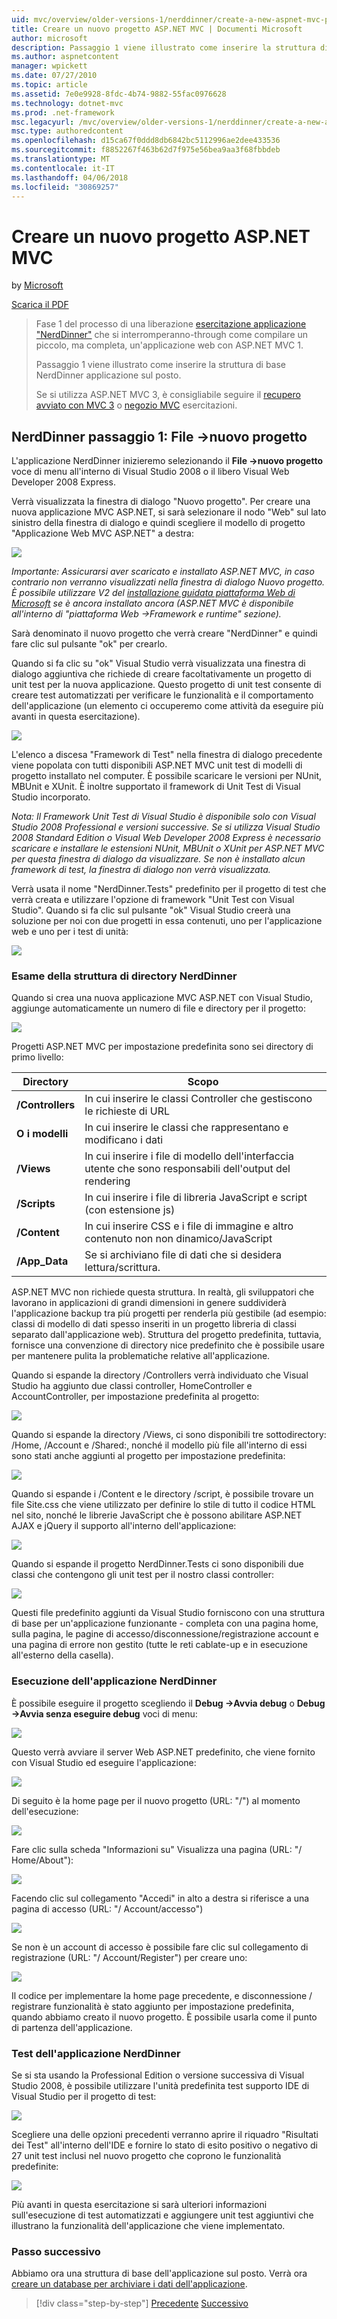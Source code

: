 ```yaml
---
uid: mvc/overview/older-versions-1/nerddinner/create-a-new-aspnet-mvc-project
title: Creare un nuovo progetto ASP.NET MVC | Documenti Microsoft
author: microsoft
description: Passaggio 1 viene illustrato come inserire la struttura di base NerdDinner applicazione sul posto.
ms.author: aspnetcontent
manager: wpickett
ms.date: 07/27/2010
ms.topic: article
ms.assetid: 7e0e9928-8fdc-4b74-9882-55fac0976628
ms.technology: dotnet-mvc
ms.prod: .net-framework
msc.legacyurl: /mvc/overview/older-versions-1/nerddinner/create-a-new-aspnet-mvc-project
msc.type: authoredcontent
ms.openlocfilehash: d15ca67f0ddd8db6842bc5112996ae2dee433536
ms.sourcegitcommit: f8852267f463b62d7f975e56bea9aa3f68fbbdeb
ms.translationtype: MT
ms.contentlocale: it-IT
ms.lasthandoff: 04/06/2018
ms.locfileid: "30869257"
---
```

<a name="create-a-new-aspnet-mvc-project"></a>Creare un nuovo progetto ASP.NET MVC
====================
by [Microsoft](https://github.com/microsoft)

[Scarica il PDF](http://aspnetmvcbook.s3.amazonaws.com/aspnetmvc-nerdinner_v1.pdf)

> Fase 1 del processo di una liberazione [esercitazione applicazione "NerdDinner"](introducing-the-nerddinner-tutorial.md) che si interromperanno-through come compilare un piccolo, ma completa, un'applicazione web con ASP.NET MVC 1.
> 
> Passaggio 1 viene illustrato come inserire la struttura di base NerdDinner applicazione sul posto.
> 
> Se si utilizza ASP.NET MVC 3, è consigliabile seguire il [recupero avviato con MVC 3](../../older-versions/getting-started-with-aspnet-mvc3/cs/intro-to-aspnet-mvc-3.md) o [negozio MVC](../../older-versions/mvc-music-store/mvc-music-store-part-1.md) esercitazioni.


## <a name="nerddinner-step-1-file-gtnew-project"></a>NerdDinner passaggio 1: File -&gt;nuovo progetto

L'applicazione NerdDinner inizieremo selezionando il **File -&gt;nuovo progetto** voce di menu all'interno di Visual Studio 2008 o il libero Visual Web Developer 2008 Express.

Verrà visualizzata la finestra di dialogo "Nuovo progetto". Per creare una nuova applicazione MVC ASP.NET, si sarà selezionare il nodo "Web" sul lato sinistro della finestra di dialogo e quindi scegliere il modello di progetto "Applicazione Web MVC ASP.NET" a destra:

![](create-a-new-aspnet-mvc-project/_static/image1.png)

*Importante: Assicurarsi aver scaricato e installato ASP.NET MVC, in caso contrario non verranno visualizzati nella finestra di dialogo Nuovo progetto. È possibile utilizzare V2 del [installazione guidata piattaforma Web di Microsoft](https://www.microsoft.com/web/downloads/platform.aspx) se è ancora installato ancora (ASP.NET MVC è disponibile all'interno di "piattaforma Web -&gt;Framework e runtime" sezione).*

Sarà denominato il nuovo progetto che verrà creare "NerdDinner" e quindi fare clic sul pulsante "ok" per crearlo.

Quando si fa clic su "ok" Visual Studio verrà visualizzata una finestra di dialogo aggiuntiva che richiede di creare facoltativamente un progetto di unit test per la nuova applicazione. Questo progetto di unit test consente di creare test automatizzati per verificare le funzionalità e il comportamento dell'applicazione (un elemento ci occuperemo come attività da eseguire più avanti in questa esercitazione).

![](create-a-new-aspnet-mvc-project/_static/image2.png)

L'elenco a discesa "Framework di Test" nella finestra di dialogo precedente viene popolata con tutti disponibili ASP.NET MVC unit test di modelli di progetto installato nel computer. È possibile scaricare le versioni per NUnit, MBUnit e XUnit. È inoltre supportato il framework di Unit Test di Visual Studio incorporato.

*Nota: Il Framework Unit Test di Visual Studio è disponibile solo con Visual Studio 2008 Professional e versioni successive. Se si utilizza Visual Studio 2008 Standard Edition o Visual Web Developer 2008 Express è necessario scaricare e installare le estensioni NUnit, MBUnit o XUnit per ASP.NET MVC per questa finestra di dialogo da visualizzare. Se non è installato alcun framework di test, la finestra di dialogo non verrà visualizzata.*

Verrà usata il nome "NerdDinner.Tests" predefinito per il progetto di test che verrà creata e utilizzare l'opzione di framework "Unit Test con Visual Studio". Quando si fa clic sul pulsante "ok" Visual Studio creerà una soluzione per noi con due progetti in essa contenuti, uno per l'applicazione web e uno per i test di unità:

![](create-a-new-aspnet-mvc-project/_static/image3.png)

### <a name="examining-the-nerddinner-directory-structure"></a>Esame della struttura di directory NerdDinner

Quando si crea una nuova applicazione MVC ASP.NET con Visual Studio, aggiunge automaticamente un numero di file e directory per il progetto:

![](create-a-new-aspnet-mvc-project/_static/image4.png)

Progetti ASP.NET MVC per impostazione predefinita sono sei directory di primo livello:

| **Directory** | **Scopo** |
| --- | --- |
| **/Controllers** | In cui inserire le classi Controller che gestiscono le richieste di URL |
| **O i modelli** | In cui inserire le classi che rappresentano e modificano i dati |
| **/Views** | In cui inserire i file di modello dell'interfaccia utente che sono responsabili dell'output del rendering |
| **/Scripts** | In cui inserire i file di libreria JavaScript e script (con estensione js) |
| **/Content** | In cui inserire CSS e i file di immagine e altro contenuto non non dinamico/JavaScript |
| **/App\_Data** | Se si archiviano file di dati che si desidera lettura/scrittura. |

ASP.NET MVC non richiede questa struttura. In realtà, gli sviluppatori che lavorano in applicazioni di grandi dimensioni in genere suddividerà l'applicazione backup tra più progetti per renderla più gestibile (ad esempio: classi di modello di dati spesso inseriti in un progetto libreria di classi separato dall'applicazione web). Struttura del progetto predefinita, tuttavia, fornisce una convenzione di directory nice predefinito che è possibile usare per mantenere pulita la problematiche relative all'applicazione.

Quando si espande la directory /Controllers verrà individuato che Visual Studio ha aggiunto due classi controller, HomeController e AccountController, per impostazione predefinita al progetto:

![](create-a-new-aspnet-mvc-project/_static/image5.png)

Quando si espande la directory /Views, ci sono disponibili tre sottodirectory: /Home, /Account e /Shared:, nonché il modello più file all'interno di essi sono stati anche aggiunti al progetto per impostazione predefinita:

![](create-a-new-aspnet-mvc-project/_static/image6.png)

Quando si espande i /Content e le directory /script, è possibile trovare un file Site.css che viene utilizzato per definire lo stile di tutto il codice HTML nel sito, nonché le librerie JavaScript che è possono abilitare ASP.NET AJAX e jQuery il supporto all'interno dell'applicazione:

![](create-a-new-aspnet-mvc-project/_static/image7.png)

Quando si espande il progetto NerdDinner.Tests ci sono disponibili due classi che contengono gli unit test per il nostro classi controller:

![](create-a-new-aspnet-mvc-project/_static/image8.png)

Questi file predefinito aggiunti da Visual Studio forniscono con una struttura di base per un'applicazione funzionante - completa con una pagina home, sulla pagina, le pagine di accesso/disconnessione/registrazione account e una pagina di errore non gestito (tutte le reti cablate-up e in esecuzione all'esterno della casella).

### <a name="running-the-nerddinner-application"></a>Esecuzione dell'applicazione NerdDinner

È possibile eseguire il progetto scegliendo il **Debug -&gt;Avvia debug** o **Debug -&gt;Avvia senza eseguire debug** voci di menu:

![](create-a-new-aspnet-mvc-project/_static/image9.png)

Questo verrà avviare il server Web ASP.NET predefinito, che viene fornito con Visual Studio ed eseguire l'applicazione:

![](create-a-new-aspnet-mvc-project/_static/image10.png)

Di seguito è la home page per il nuovo progetto (URL: "/") al momento dell'esecuzione:

![](create-a-new-aspnet-mvc-project/_static/image11.png)

Fare clic sulla scheda "Informazioni su" Visualizza una pagina (URL: "/ Home/About"):

![](create-a-new-aspnet-mvc-project/_static/image12.png)

Facendo clic sul collegamento "Accedi" in alto a destra si riferisce a una pagina di accesso (URL: "/ Account/accesso")

![](create-a-new-aspnet-mvc-project/_static/image13.png)

Se non è un account di accesso è possibile fare clic sul collegamento di registrazione (URL: "/ Account/Register") per creare uno:

![](create-a-new-aspnet-mvc-project/_static/image14.png)

Il codice per implementare la home page precedente, e disconnessione / registrare funzionalità è stato aggiunto per impostazione predefinita, quando abbiamo creato il nuovo progetto. È possibile usarla come il punto di partenza dell'applicazione.

### <a name="testing-the-nerddinner-application"></a>Test dell'applicazione NerdDinner

Se si sta usando la Professional Edition o versione successiva di Visual Studio 2008, è possibile utilizzare l'unità predefinita test supporto IDE di Visual Studio per il progetto di test:

![](create-a-new-aspnet-mvc-project/_static/image15.png)

Scegliere una delle opzioni precedenti verranno aprire il riquadro "Risultati dei Test" all'interno dell'IDE e fornire lo stato di esito positivo o negativo di 27 unit test inclusi nel nuovo progetto che coprono le funzionalità predefinite:

![](create-a-new-aspnet-mvc-project/_static/image16.png)

Più avanti in questa esercitazione si sarà ulteriori informazioni sull'esecuzione di test automatizzati e aggiungere unit test aggiuntivi che illustrano la funzionalità dell'applicazione che viene implementato.

### <a name="next-step"></a>Passo successivo

Abbiamo ora una struttura di base dell'applicazione sul posto. Verrà ora [creare un database per archiviare i dati dell'applicazione](create-a-database.md).

> [!div class="step-by-step"]
> [Precedente](introducing-the-nerddinner-tutorial.md)
> [Successivo](create-a-database.md)
